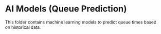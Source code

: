 # AI Models (Queue Prediction)

This folder contains machine learning models to predict queue times based on historical data.
